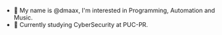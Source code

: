 - 👋 My name is @dmaax, I'm interested in Programming, Automation and Music. 
- 👀 Currently studying CyberSecurity at PUC-PR.

<!---
dmaax/dmaax is a ✨ special ✨ repository because its `README.md` (this file) appears on your GitHub profile.
You can click the Preview link to take a look at your changes.
--->

